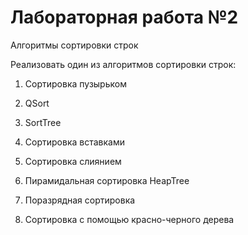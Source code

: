 # Лабораторная работа №2  
Алгоритмы сортировки строк  

Реализовать один из алгоритмов сортировки строк:  

1. Сортировка пузырьком  

2. QSort  

3. SortTree  

4. Сортировка вставками  

5. Сортировка слиянием  

6. Пирамидальная сортировка HeapTree  

7. Поразрядная сортировка  

8. Сортировка с помощью красно-черного дерева  
